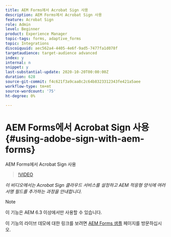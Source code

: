 ```yaml
---
title: AEM Forms에서 Acrobat Sign 사용
description: AEM Forms에서 Acrobat Sign 사용
feature: Acrobat Sign
role: Admin
level: Beginner
product: Experience Manager
topic-tags: forms, adaptive_forms
topic: Integrations
discoiquuid: aec562a4-4405-4e6f-9ad5-7477fa1d078f
targetaudience: target-audience advanced
index: y
internal: n
snippet: y
last-substantial-update: 2020-10-20T00:00:00Z
duration: 628
source-git-commit: f4c621f3a9caa8c2c64b8323312343fe421a5aee
workflow-type: tm+mt
source-wordcount: '75'
ht-degree: 0%

---
```



# AEM Forms에서 Acrobat Sign 사용{#using-adobe-sign-with-aem-forms}

AEM Forms에서 Acrobat Sign 사용

>[!VIDEO](https://video.tv.adobe.com/v/18696?quality=12&learn=on)

*이 비디오에서는 Acrobat Sign 클라우드 서비스를 설정하고 AEM 적응형 양식에 여러 서명 필드를 추가하는 과정을 안내합니다.*

>[!NOTE]
>
>이 기능은 AEM 6.3 이상에서만 사용할 수 있습니다.

이 기능의 라이브 데모에 대한 링크를 보려면 [AEM Forms 샘플](https://forms.enablementadobe.com/content/samples/samples.html?query=0#formsandsign) 페이지를 방문하십시오.
